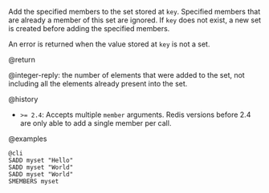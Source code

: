 Add the specified members to the set stored at `key`.
Specified members that are already a member of this set are ignored.
If `key` does not exist, a new set is created before adding the specified
members.

An error is returned when the value stored at `key` is not a set.

@return

@integer-reply: the number of elements that were added to the set, not including
all the elements already present into the set.

@history

* `>= 2.4`: Accepts multiple `member` arguments.
  Redis versions before 2.4 are only able to add a single member per call.

@examples

    @cli
    SADD myset "Hello"
    SADD myset "World"
    SADD myset "World"
    SMEMBERS myset
